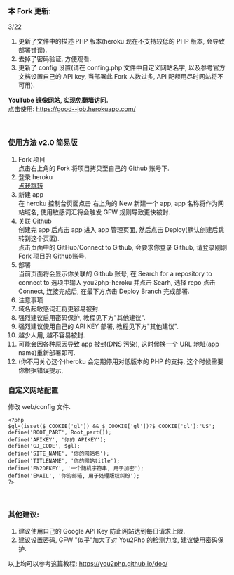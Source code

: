 ### 本 Fork 更新:<br>

3/22<br>
1. 更新了文件中的描述 PHP 版本(heroku 现在不支持较低的 PHP 版本, 会导致部署错误).<br>
2. 去掉了密码验证, 方便观看.<br>
3. 更新了 config 设置(请在 confing.php 文件中自定义网站名字, 以及参考官方文档设置自己的 API key, 当部署此 Fork 人数过多, API 配额用尽时网站将不可用).<br>


<b>YouTube 镜像网站, 实现免翻墙访问.</b><br>
点击使用: https://good--job.herokuapp.com/<br>

<br>

### 使用方法 v2.0 简易版
1. Fork 项目<br>
点击右上角的 Fork 将项目拷贝至自己的 Github 账号下.<br>
2. 登录 heroku<br>
<a href="https://dashboard.heroku.com/apps">点我跳转</a><br>
3. 新建 app<br>
在 heroku 控制台页面点击 右上角的 New 新建一个 app, app 名称将作为网站域名, 使用敏感词汇将会触发 GFW 规则导致更快被封.<br>
4. 关联 Github<br>
创建完 app 后点击 app 进入 app 管理页面, 然后点击 Deploy(默认创建后跳转到这个页面).<br>
点击页面中的 GitHub/Connect to Github, 会要求你登录 Github, 请登录刚刚 Fork 项目的 Github账号.<br>
5. 部署<br>
当前页面将会显示你关联的 Github 账号, 在 Search for a repository to connect to 选项中输入 you2php-heroku
并点击 Searh, 选择 repo 点击 Connect, 连接完成后, 在最下方点击 Deploy Branch 完成部署.<br>
6. 注意事项<br>
1. 域名起敏感词汇将更容易被封.<br>
2. 强烈建议启用密码保护, 教程见下方"其他建议".<br>
3. 强烈建议使用自己的 API KEY 部署, 教程见下方"其他建议".<br>
3. 越少人用, 越不容易被封.<br>
4. 可能会因各种原因导致 app 被封(DNS 污染), 这时候换一个 URL 地址(app name)重新部署即可.<br>
5. (你不用关心这个)heroku 会定期停用对低版本的 PHP 的支持, 这个时候需要你根据错误提示, 

### 自定义网站配置
修改 web/config 文件.<br>
```
<?php
$gl=(isset($_COOKIE['gl']) && $_COOKIE['gl'])?$_COOKIE['gl']:'US';
define('ROOT_PART', Root_part());
define('APIKEY', '你的 APIKEY');
define('GJ_CODE', $gl);
define('SITE_NAME', '你的网站名');
define('TITLENAME', '你的网站title');
define('EN2DEKEY', '一个随机字符串, 用于加密');
define('EMAIL', '你的邮箱, 用于处理版权纠纷');
?>
```
<br>

### 其他建议: <br>
1. 建议使用自己的 Google API Key 防止网站达到每日请求上限.<br>
2. 建议设置密码, GFW "似乎"加大了对 You2Php 的检测力度, 建议使用密码保护.<br>

以上均可以参考这篇教程: https://you2php.github.io/doc/ <br>
<br>
